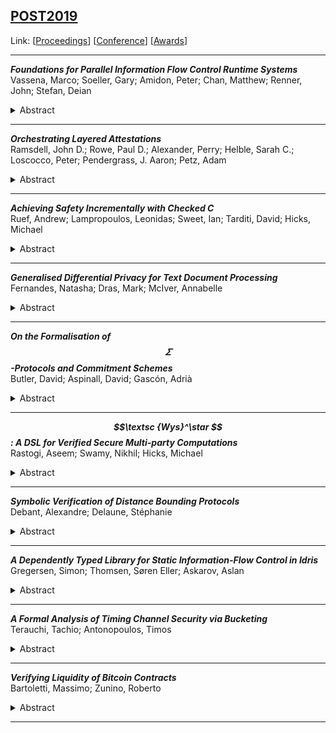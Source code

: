 ## [POST2019](POST2019.md)
Link: [[Proceedings](https://link.springer.com/book/10.1007/978-3-030-17138-4)]
[[Conference](https://conf.researchr.org/track/etaps-2019/post-2019-papers)]
[[Awards](https://conf.researchr.org/attending/etaps-2019/etaps-test-of-time-award)]  
***
**_Foundations for Parallel Information Flow Control Runtime Systems_**  
Vassena, Marco; Soeller, Gary; Amidon, Peter; Chan, Matthew; Renner, John; Stefan, Deian
<details><summary>Abstract</summary>We present the foundations for a new dynamic information flow control (IFC) parallel runtime system, LIO\(_{\mathrm {PAR}}\). To our knowledge, LIO\(_{\mathrm {PAR}}\) is the first dynamic language-level IFC system to (1) support deterministic parallel thread execution and (2) eliminate both internal- and external-timing covert channels that exploit the runtime system. Most existing IFC systems are vulnerable to external timing attacks because they are built atop vanilla runtime systems that do not account for security—these runtime systems allocate and reclaim shared resources (e.g., CPU-time and memory) fairly between threads at different security levels. While such attacks have largely been ignored—or, at best, mitigated—we demonstrate that extending IFC systems with parallelism leads to the internalization of these attacks. Our IFC runtime system design addresses these concerns by hierarchically managing resources—both CPU-time and memory—and making resource allocation and reclamation explicit at the language-level. We prove that LIO\(_{\mathrm {PAR}}\) is secure, i.e., it satisfies progress- and timing-sensitive non-interference, even when exposing clock and heap-statistics APIs.</details>

***

**_Orchestrating Layered Attestations_**  
Ramsdell, John D.; Rowe, Paul D.; Alexander, Perry; Helble, Sarah C.; Loscocco, Peter; Pendergrass, J. Aaron; Petz, Adam
<details><summary>Abstract</summary>We present Copland, a language for specifying layered attestations. Layered attestations provide a remote appraiser with structured evidence of the integrity of a target system to support a trust decision. The language is designed to bridge the gap between formal analysis of attestation security guarantees and concrete implementations. We therefore provide two semantic interpretations of terms in our language. The first is a denotational semantics in terms of partially ordered sets of events. This directly connects Copland to prior work on layered attestation. The second is an operational semantics detailing how the data and control flow are executed. This gives explicit implementation guidance for attestation frameworks. We show a formal connection between the two semantics ensuring that any execution according to the operational semantics is consistent with the denotational event semantics. This ensures that formal guarantees resulting from analyzing the event semantics will hold for executions respecting the operational semantics. All results have been formally verified with the Coq proof assistant.</details>

***

**_Achieving Safety Incrementally with Checked C_**  
Ruef, Andrew; Lampropoulos, Leonidas; Sweet, Ian; Tarditi, David; Hicks, Michael
<details><summary>Abstract</summary>Checked C is a new effort working toward a memory-safe C. Its design is distinguished from that of prior efforts by truly being an extension of C: Every C program is also a Checked C program. Thus, one may make incremental safety improvements to existing codebases while retaining backward compatibility. This paper makes two contributions. First, to help developers convert existing C code to use so-called checked (i.e., safe) pointers, we have developed a preliminary, automated porting tool. Notably, this tool takes advantage of the flexibility of Checked C’s design: The tool need not perfectly classify every pointer, as required of prior all-or-nothing efforts. Rather, it can make a best effort to convert more pointers accurately, without letting inaccuracies inhibit compilation. However, such partial conversion raises the question: If safety violations can still occur, what sort of advantage does using Checked C provide? We draw inspiration from research on migratory typing to make our second contribution: We prove a blame property that renders so-called checked regions blameless of any run-time failure. We formalize this property for a core calculus and mechanize the proof in Coq.</details>

***

**_Generalised Differential Privacy for Text Document Processing_**  
Fernandes, Natasha; Dras, Mark; McIver, Annabelle
<details><summary>Abstract</summary>We address the problem of how to “obfuscate” texts by removing stylistic clues which can identify authorship, whilst preserving (as much as possible) the content of the text. In this paper we combine ideas from “generalised differential privacy” and machine learning techniques for text processing to model privacy for text documents. We define a privacy mechanism that operates at the level of text documents represented as “bags-of-words”—these representations are typical in machine learning and contain sufficient information to carry out many kinds of classification tasks including topic identification and authorship attribution (of the original documents). We show that our mechanism satisfies privacy with respect to a metric for semantic similarity, thereby providing a balance between utility, defined by the semantic content of texts, with the obfuscation of stylistic clues. We demonstrate our implementation on a “fan fiction” dataset, confirming that it is indeed possible to disguise writing style effectively whilst preserving enough information and variation for accurate content classification tasks. We refer the reader to our complete paper [15] which contains full proofs and further experimentation details.</details>

***

**_On the Formalisation of $$\varSigma $$-Protocols and Commitment Schemes_**  
Butler, David; Aspinall, David; Gascón, Adrià
<details><summary>Abstract</summary>There is a fundamental relationship between \(\varSigma \)-protocols and commitment schemes whereby the former can be used to construct the latter. In this work we provide the first formal analysis in a proof assistant of such a relationship and in doing so formalise \(\varSigma \)-protocols and commitment schemes and provide proofs of security for well known instantiations of both primitives.Every definition and every theorem presented in this paper has been checked mechanically by the Isabelle/HOL proof assistant.</details>

***

**_$$\textsc {Wys}^\star $$: A DSL for Verified Secure Multi-party Computations_**  
Rastogi, Aseem; Swamy, Nikhil; Hicks, Michael
<details><summary>Abstract</summary>Secure multi-party computation (MPC) enables a set of mutually distrusting parties to cooperatively compute, using a cryptographic protocol, a function over their private data. This paper presents \(\textsc {Wys}^\star \), a new domain-specific language (DSL) for writing mixed-mode MPCs. \(\textsc {Wys}^\star \) is an embedded DSL hosted in F\(^\star \), a verification-oriented, effectful programming language. \(\textsc {Wys}^\star \) source programs are essentially F\(^\star \) programs written in a custom MPC effect, meaning that the programmers can use F\(^\star \)’s logic to verify the correctness and security properties of their programs. To reason about the distributed runtime semantics of these programs, we formalize a deep embedding of \(\textsc {Wys}^\star \), also in F\(^\star \). We mechanize the necessary metatheory to prove that the properties verified for the \(\textsc {Wys}^\star \) source programs carry over to the distributed, multi-party semantics. Finally, we use F\(^\star \)’s extraction to extract an interpreter that we have proved matches this semantics, yielding a partially verified implementation. \(\textsc {Wys}^\star \) is the first DSL to enable formal verification of MPC programs. We have implemented several MPC protocols in \(\textsc {Wys}^\star \), including private set intersection, joint median, and an MPC-based card dealing application, and have verified their correctness and security.</details>

***

**_Symbolic Verification of Distance Bounding Protocols_**  
Debant, Alexandre; Delaune, Stéphanie
<details><summary>Abstract</summary>With the proliferation of contactless applications, obtaining reliable information about distance is becoming an important security goal, and specific protocols have been designed for that purpose. These protocols typically measure the round trip time of messages and use this information to infer a distance. Formal methods have proved their usefulness when analysing standard security protocols such as confidentiality or authentication protocols. However, due to their abstract communication model, existing results and tools do not apply to distance bounding protocols.In this paper, we consider a symbolic model suitable to analyse distance bounding protocols, and we propose a new procedure for analysing (a bounded number of sessions of) protocols in this model. The procedure has been integrated in the Akiss tool and tested on various distance bounding and payment protocols (e.g. MasterCard, NXP).</details>

***

**_A Dependently Typed Library for Static Information-Flow Control in Idris_**  
Gregersen, Simon; Thomsen, Søren Eller; Askarov, Aslan
<details><summary>Abstract</summary>Safely integrating third-party code in applications while protecting the confidentiality of information is a long-standing problem. Pure functional programming languages, like Haskell, make it possible to enforce lightweight information-flow control through libraries like MAC by Russo. This work presents DepSec, a MAC inspired, dependently typed library for static information-flow control in Idris. We showcase how adding dependent types increases the expressiveness of state-of-the-art static information-flow control libraries and how DepSec matches a special-purpose dependent information-flow type system on a key example. Finally, we show novel and powerful means of specifying statically enforced declassification policies using dependent types.</details>

***

**_A Formal Analysis of Timing Channel Security via Bucketing_**  
Terauchi, Tachio; Antonopoulos, Timos
<details><summary>Abstract</summary>This paper investigates the effect of bucketing in security against timing channel attacks. Bucketing is a technique proposed to mitigate timing-channel attacks by restricting a system’s outputs to only occur at designated time intervals, and has the effect of reducing the possible timing-channel observations to a small number of possibilities. However, there is little formal analysis on when and to what degree bucketing is effective against timing-channel attacks. In this paper, we show that bucketing is in general insufficient to ensure security. Then, we present two conditions that can be used to ensure security of systems against adaptive timing channel attacks. The first is a general condition that ensures that the security of a system decreases only by a limited degree by allowing timing-channel observations, whereas the second condition ensures that the system would satisfy the first condition when bucketing is applied and hence becomes secure against timing-channel attacks. A main benefit of the conditions is that they allow separation of concerns whereby the security of the regular channel can be proven independently of concerns of side-channel information leakage, and certain conditions are placed on the side channel to guarantee the security of the whole system. Further, we show that the bucketing technique can be applied compositionally in conjunction with the constant-time-implementation technique to increase their applicability. While we instantiate our contributions to timing channel and bucketing, many of the results are actually quite general and are applicable to any side channels and techniques that reduce the number of possible observations on the channel.</details>

***

**_Verifying Liquidity of Bitcoin Contracts_**  
Bartoletti, Massimo; Zunino, Roberto
<details><summary>Abstract</summary>A landmark security property of smart contracts is liquidity: in a non-liquid contract, it may happen that some funds remain frozen. The relevance of this issue is witnessed by a recent liquidity attack to the Ethereum Parity Wallet, which has frozen \({\sim }160M\) USD within the contract, making this sum unredeemable by any user. We address the problem of verifying liquidity of Bitcoin contracts. Focussing on BitML, a contracts DSL with a computationally sound compiler to Bitcoin, we study various notions of liquidity. Our main result is that liquidity of BitML contracts is decidable, in all the proposed variants. To prove this, we first transform the infinite-state semantics of BitML into a finite-state one, which focusses on the behaviour of any given set of contracts, abstracting the context moves. With respect to the chosen contracts, this abstraction is sound and complete. Our decision procedure for liquidity is then based on model-checking the finite space of states of the abstraction.</details>

***

